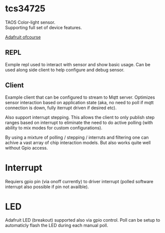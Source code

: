 # tcs34725

TAOS Color-light sensor.  
Supporting full set of device features.

[Adafruit ofcourse](https://www.adafruit.com/product/1334)

## REPL

Exmple repl used to interact with sensor and show basic usage. Can be used along side client to help configure and debug sensor.

## Client

Example client that can be configured to stream to Mqtt server.  Optimizes sensor interaction based on application state (aka, no need to poll if mqtt connection is down, fully iterrupt driven if desired etc).

Also support interrupt stepping.  This allows the client to only publish step ranges based on interrupt to eliminate the need to do active polling (with ability to mix modes for custom configurations).

By using a mixture of polling / stepping / interruts and filtering one can achive a vast array of chip interaction models. But also works quite well without Gpio access.


# Interrupt

Requiers gpio pin (via onoff currently) to driver interrupt (polled software interrupt also possible if pin not availble).

# LED

Adafruit LED (breakout) supported also via gpio control.  Poll can be setup to automaticly flash the LED during each manual poll.
